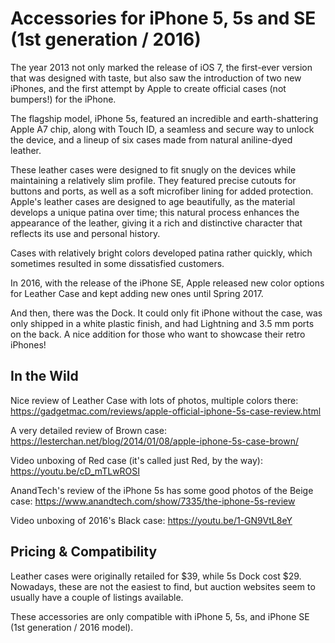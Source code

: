 # Accessories for iPhone 5, 5s and SE (1st generation / 2016)

The year 2013 not only marked the release of iOS 7, the first-ever version that was designed with taste, but also saw the introduction of two new iPhones, and the first attempt by Apple to create official cases (not bumpers!) for the iPhone.

The flagship model, iPhone 5s, featured an incredible and earth-shattering Apple A7 chip, along with Touch ID, a seamless and secure way to unlock the device, and a lineup of six cases made from natural aniline-dyed leather.

These leather cases were designed to fit snugly on the devices while maintaining a relatively slim profile. They featured precise cutouts for buttons and ports, as well as a soft microfiber lining for added protection. Apple's leather cases are designed to age beautifully, as the material develops a unique patina over time; this natural process enhances the appearance of the leather, giving it a rich and distinctive character that reflects its use and personal history.

Cases with relatively bright colors developed patina rather quickly, which sometimes resulted in some dissatisfied customers.

In 2016, with the release of the iPhone SE, Apple released new color options for Leather Case and kept adding new ones until Spring 2017.

And then, there was the Dock. It could only fit iPhone without the case, was only shipped in a white plastic finish, and had Lightning and 3.5 mm ports on the back. A nice addition for those who want to showcase their retro iPhones!

## In the Wild

Nice review of Leather Case with lots of photos, multiple colors there: https://gadgetmac.com/reviews/apple-official-iphone-5s-case-review.html

A very detailed review of Brown case: https://lesterchan.net/blog/2014/01/08/apple-iphone-5s-case-brown/

Video unboxing of Red case (it's called just Red, by the way): https://youtu.be/cD_mTLwROSI

AnandTech's review of the iPhone 5s has some good photos of the Beige case: https://www.anandtech.com/show/7335/the-iphone-5s-review

Video unboxing of 2016's Black case: https://youtu.be/1-GN9VtL8eY

## Pricing & Compatibility

Leather cases were originally retailed for $39, while 5s Dock cost $29. Nowadays, these are not the easiest to find, but auction websites seem to usually have a couple of listings available.

These accessories are only compatible with iPhone 5, 5s, and iPhone SE (1st generation / 2016 model).
